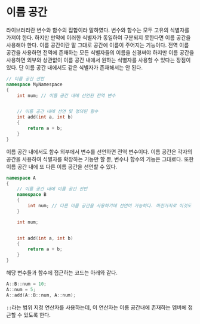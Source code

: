 # 이름 공간
라이브러리란 변수와 함수의 집합이라 말하였다. 변수와 함수는 모두 고유의 식별자를 가져야 한다. 하지만 만약에 이러한 식별자가 동일하여 구분되지 못한다면 이름 공간을 사용해야 한다. 이름 공간이란 말 그대로 공간에 이름이 주어지는 기능이다. 전역 이름 공간을 사용하면 전역에 존재하는 모든 식별자들의 이름을 신경써야 하지만 이름 공간을 사용하면 외부와 상관없이 이름 공간 내에서 원하는 식별자를 사용할 수 있다는 장점이 있다. 단 이름 공간 내에서도 같은 식별자가 존재해서는 안 된다.

```cpp
// 이름 공간 선언
namespace MyNamespace
{
    int num; // 이름 공간 내에 선언된 전역 변수


    // 이름 공간 내에 선언 및 정의된 함수
    int add(int a, int b)
    {
        return a + b;
    }
}
```

이름 공간 내에서도 함수 외부에서 변수를 선언하면 전역 변수이다. 이름 공간은 각자의 공간을 사용하여 식별자를 확장하는 기능만 할 뿐, 변수나 함수의 기능은 그대로다.
또한 이름 공간 내에 또 다른 이름 공간을 선언할 수 있다.

```cpp
namespace A
{
    // 이름 공간 내에 이름 공간 선언
    namespace B
    {
        int num; // 다른 이름 공간을 사용하기에 선언이 가능하다. 마찬가지로 이것도 전역 변수와 같다.
    }

    int num;


    int add(int a, int b)
    {
        return a + b;
    }
}
```

해당 변수들과 함수에 접근하는 코드는 아래와 같다.

```cpp
A::B::num = 10;
A::num = 5;
A::add(A::B::num, A::num);
```

`::`라는 범위 지정 연산자를 사용하는데, 이 연산자는 이름 공간내에 존재하는 멤버에 접근할 수 있도록 한다.